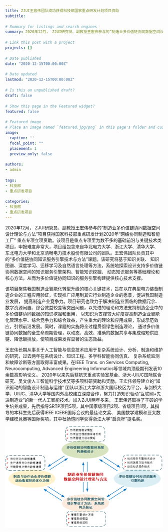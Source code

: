 ```yaml
---
title: ZJUI王宏伟团队成功获得科技部国家重点研发计划项目资助
subtitle:  

# Summary for listings and search engines
summary: 2020年12月， ZJUI研究员、副教授王宏伟参与的“制造业多价值链协同数据空间设计理论与方法”项目获得国家科技部重点研发计划2020年“网络协同制造和智能工厂” 重点专项立项资助。

# Link this post with a project
projects: []

# Date published
date: "2020-12-15T00:00:00Z"

# Date updated
lastmod: "2020-12-15T00:00:00Z"

# Is this an unpublished draft?
draft: false

# Show this page in the Featured widget?
featured: false

# Featured image
# Place an image named `featured.jpg/png` in this page's folder and customize its options here.
image:
  caption: ''
  focal_point: ""
  placement: 1
  preview_only: false

authors:
- admin

tags:
- 科技部
- 重点研发项目

categories:
- 科技部
- 重点研发项目
---
```

2020年12月， ZJUI研究员、副教授王宏伟参与的“制造业多价值链协同数据空间设计理论与方法”项目获得国家科技部重点研发计划2020年“网络协同制造和智能工厂” 重点专项立项资助。该项目是重点专项里为数不多的基础前沿与关键技术类项目，申报难度非常大，项目组包含来自华北电力大学、浙江大学、清华大学、 东北电力大学和北京清畅电力技术股份有限公司的团队。王宏伟团队负责其中的“多价值链协同知识服务引擎技术与方法”课题。该研究将基于知识关联、 知识图谱、深度学习、迁移学习及自然语言处理等方法，系统地探索设计支持多价值链协同数据空间的知识服务引擎架构、智能知识挖掘、 动态知识服务等基础理论和核心方法，从而为多价值链协同知识的服务引擎构建提供核心技术支撑。

该项目聚焦我国制造业智能化转型升级的核心关键技术，旨在以在典型电力装备制造企业的工程应用验证，实现推广应用到其它行业制造企业的愿景，促进我国制造业发展， 提高制造产业竞争力。项目研究也致力于解决制造业面临的数据冗余、数字资源闲置、综合效益较差等突出问题，以先进的理论和方法支持制造企业中的多价值链协同数据的知识挖掘和重用， 以知识为支撑较大程度提高制造企业智能化管理水平、综合竞争力和综合效益，产生重大的理论和应用成果，形成示范效应，引领前沿发展。同时，课题的实施将全过程贯彻绿色制造理论， 通过多价值链协同数据的全生命周期管理，以动态、高效、准确的数据共享与集成缩短供应链、降低碳排放，使项目成果发挥显著的生态效益。

王宏伟长期从事关于人工智能与信息技术应用于复杂系统设计、分析、制造和维护的研究，过去两年在系统设计、知识工程、多学科智能协同仿真、 复杂系统监测和故障诊断等方面取得丰富成果。在IEEE Trans. on Services Computing, Neurocomputing, Advanced Engineering Informatics等领域内顶级期刊发表10余篇高影响论文。 2020年以来先后获航天重点实验室基金、浙大-UIUC国际联合研究、吴文俊人工智能科学技术奖等多项科研资助和奖励。王宏伟领导建立的“知识驱动的智能设计制造与运维” 团队以浙江大学和浙大国际校区为平台，与剑桥大学、UIUC、清华大学等国内外高校建立深度合作，努力打造知识驱动“互联网+先进制造业”的新一代人工智能技术。加入ZJUI两年多来， 王宏伟还取得了丰硕的学生培养成果，先后指导SRTP项目5项，其中国家级项目2项、省级项目1项，其指导的本科生先后获得IEEE ICEBE国际会议的最佳论文奖、 美国数学建模和亚太数学建模竞赛等国际奖项，其中杜扬恺同学获得浙江大学“启真杯”提名奖。
<div style='text-align:center'>
  <img src='2.png' alt=''>
</div>
